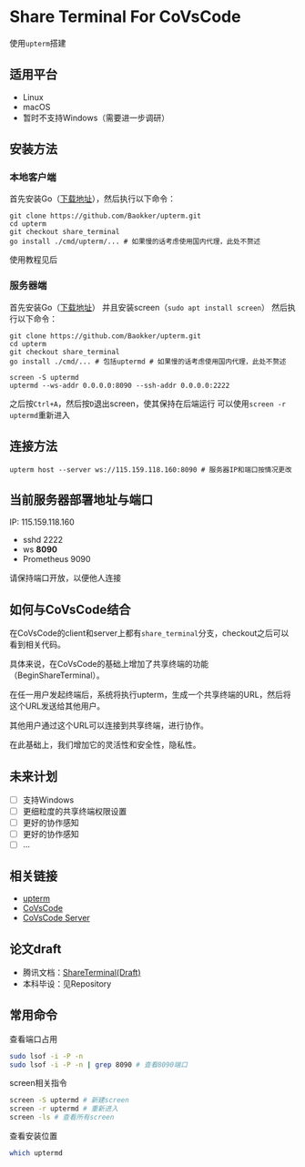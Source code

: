 # Share Terminal For CoVsCode

使用`upterm`搭建

## 适用平台

- Linux
- macOS
- 暂时不支持Windows（需要进一步调研）

## 安装方法

### 本地客户端

首先安装Go（[下载地址](https://go.dev/doc/install)），然后执行以下命令：

```console
git clone https://github.com/Baokker/upterm.git
cd upterm
git checkout share_terminal
go install ./cmd/upterm/... # 如果慢的话考虑使用国内代理，此处不赘述
```

使用教程见后

### 服务器端

首先安装Go（[下载地址](https://go.dev/doc/install)）
并且安装screen（`sudo apt install screen`）
然后执行以下命令：

```console
git clone https://github.com/Baokker/upterm.git
cd upterm
git checkout share_terminal
go install ./cmd/... # 包括uptermd # 如果慢的话考虑使用国内代理，此处不赘述

screen -S uptermd
uptermd --ws-addr 0.0.0.0:8090 --ssh-addr 0.0.0.0:2222
```

之后按`Ctrl+A`，然后按`D`退出screen，使其保持在后端运行
可以使用`screen -r uptermd`重新进入

## 连接方法

```
upterm host --server ws://115.159.118.160:8090 # 服务器IP和端口按情况更改
```

## 当前服务器部署地址与端口

IP: 115.159.118.160

- sshd 2222 
- ws **8090**
- Prometheus 9090

请保持端口开放，以便他人连接

## 如何与CoVsCode结合

在CoVsCode的client和server上都有`share_terminal`分支，checkout之后可以看到相关代码。

具体来说，在CoVsCode的基础上增加了共享终端的功能（BeginShareTerminal）。

在任一用户发起终端后，系统将执行upterm，生成一个共享终端的URL，然后将这个URL发送给其他用户。

其他用户通过这个URL可以连接到共享终端，进行协作。

在此基础上，我们增加它的灵活性和安全性，隐私性。

## 未来计划

- [ ] 支持Windows
- [ ] 更细粒度的共享终端权限设置
- [ ] 更好的协作感知
- [ ] 更好的协作感知
- [ ] ...

## 相关链接

- [upterm](https://upterm.dev/)
- [CoVsCode](https://github.com/cscw-and-se/coVscode-2024)
- [CoVsCode Server](https://github.com/cscw-and-se/coVscode-2024-server)

## 论文draft

- 腾讯文档：[ShareTerminal(Draft)](https://docs.qq.com/doc/DWVNuZHpqa0JjYXBl?scene=f1626417ebcf515f652b09ecXqTBt1)
- 本科毕设：见Repository

## 常用命令

查看端口占用

```bash
sudo lsof -i -P -n
sudo lsof -i -P -n | grep 8090 # 查看8090端口
```

screen相关指令
```bash
screen -S uptermd # 新建screen
screen -r uptermd # 重新进入
screen -ls # 查看所有screen
```

查看安装位置

```bash
which uptermd
```


